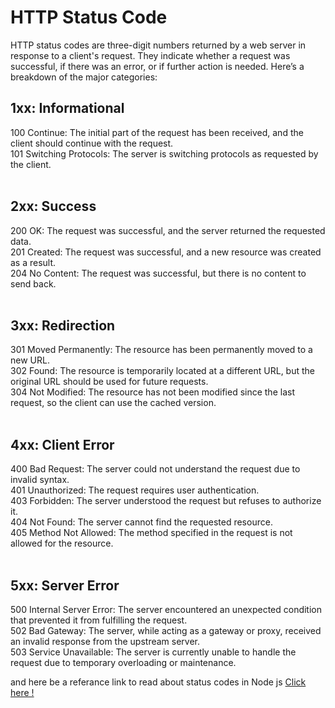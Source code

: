 <h1> HTTP Status  Code </h1>
<p>HTTP status codes are three-digit numbers returned by a web server in response to a client's request. They indicate whether a request was successful, if there was an error, or if further action is needed. Here’s a breakdown of the major categories:
</p>
<h2>
1xx: Informational</h2>
100 Continue: The initial part of the request has been received, and the client should continue with the request.<br>
101 Switching Protocols: The server is switching protocols as requested by the client.<br>
<br>
<h2>
2xx: Success</h2>
200 OK: The request was successful, and the server returned the requested data.<br>
201 Created: The request was successful, and a new resource was created as a result.<br>
204 No Content: The request was successful, but there is no content to send back.<br>
<br>
<h2>
3xx: Redirection</h2>
301 Moved Permanently: The resource has been permanently moved to a new URL.<br>
302 Found: The resource is temporarily located at a different URL, but the original URL should be used for future requests.<br>
304 Not Modified: The resource has not been modified since the last request, so the client can use the cached version.<br>
<br>
<h2>
4xx: Client Error</h2>
400 Bad Request: The server could not understand the request due to invalid syntax.<br>
401 Unauthorized: The request requires user authentication.<br>
403 Forbidden: The server understood the request but refuses to authorize it.<br>
404 Not Found: The server cannot find the requested resource.<br>
405 Method Not Allowed: The method specified in the request is not allowed for the resource.<br>
<br>
<h2>
5xx: Server Error</h2>
500 Internal Server Error: The server encountered an unexpected condition that prevented it from fulfilling the request.<br>
502 Bad Gateway: The server, while acting as a gateway or proxy, received an invalid response from the upstream server.<br>
503 Service Unavailable: The server is currently unable to handle the request due to temporary overloading or maintenance.<br>
<p> and here be a referance link to read about status codes in Node js <a href="https://developer.mozilla.org/en-US/docs/Web/HTTP/Status">Click here !</a></p>
